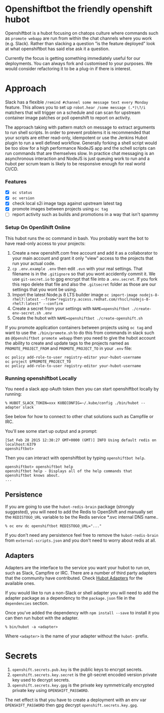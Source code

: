 # Openshiftbot the friendly openshift hubot

Openshiftbot is a hubot focusing on chatops culture where commands such as `promote webapp` are run from within the chat channels where you work (e.g. Slack). Rather than slacking a question ”is the feature deployed” look at what openshiftbot has said else ask it a question. 

Currently the focus is getting something immediately useful for our deployments. You can always fork and customised to your purposes. We would consider refactoring it to be a plug-in if there is interest. 

# Approach

Slack has a flexible `/remind #channel some message text every Monday` feature. This allows you to set up `robot.hear /some message (.*)\?/i` matchers that will trigger on a schedule and can scan for upstream container image patches or poll openshift to report on activity. 

The approach taking with pattern match on message to extract arguments to run shell scripts. In order to prevent problems it is recommended that your scripts are either read-only, idempotent or use the Jenkins Hubot plugin to run a well defined workflow. Generally forking a shell script would be too slow for a high performance NodeJS app and the schell scripts can run commands that are themselves slow. In practice chat messaging is an asynchronous interaction and NodeJS is just queuing work to run and a hubot per scrum team is likely to be responsive enough for real world CI/CD. 

### Features

- [x] `oc status`
- [x] `oc version`
- [x] check local s2i image tags against upstream latest tag
- [x] promote images between projects using `oc tag`
- [ ] report activity such as builds and promotions in a way that isn't spammy

### Setup On OpenShift Online

This hubot runs the oc command in bash. You probably want the bot to have read-only access to your projects:

 1. Create a new openshift.com free account and add it as a collaborator to your main account and grant it only "view" access to the projects that run your actual code. 
 1. `cp .env.example .env` then edit `.evn` with your real settings. That filename is in the `.gitignore` so that you wont accidently commit it. We use `git-secret.io` to gpg encrypt that file into a `.env.secret`. If you fork this repo delete that file and also the `.gitsecret` folder as those are our settings that you wont be using. 
 1. Import the latest Node.js 8 LTS builder image `oc import-image nodejs-8-rhel7:latest --from="registry.access.redhat.com/rhscl/nodejs-8-rhel7:latest" --confirm`
 1. Create a secret from your settings with `NAME=openshiftbot ./create-env-secret.sh .env`
 1. Create the hubot with `NAME=openshiftbot ./create-openshift.sh`
 
If you promote application containers between projects using `oc tag` and want to use the `./bin/promote.sh` to do this from commands in slack such as `@Openshiftbot promote webapp` then you need to give the hubot account the ability to create and update tags to the projects named as `PROMOTE_PROJECT_FROM` and `PROMOTE_PROJECT_TO` in your `.env` file: 

```oc project $PROMOTE_PROJECT_FROM
oc policy add-role-to-user registry-editor your-hubot-username
oc project $PROMOTE_PROJECT_TO
oc policy add-role-to-user registry-editor your-hubot-username
```

### Running openshiftbot Locally

You need a slack app oAuth token then you can start openshiftbot locally by running:

    % HUBOT_SLACK_TOKEN=xxx KUBECONFIG=~/.kube/config ./bin/hubot --adapter slack

See below for how to connect to other chat solutions such as Campfile or IRC. 

You'll see some start up output and a prompt:

    [Sat Feb 28 2015 12:38:27 GMT+0000 (GMT)] INFO Using default redis on localhost:6379
    openshiftbot>

Then you can interact with openshiftbot by typing `openshiftbot help`.

    openshiftbot> openshiftbot help
    openshiftbot help - Displays all of the help commands that openshiftbot knows about.
    ...

##  Persistence

If you are going to use the `hubot-redis-brain` package (strongly suggested),
you will need to add the Redis to OpenShift and manually
set the `REDISTOGO_URL` variable to be the Redis service *.svc internal DNS name..

    % oc env dc openshiftbot REDISTOGO_URL="..."

If you don't need any persistence feel free to remove the `hubot-redis-brain`
from `external-scripts.json` and you don't need to worry about redis at all.

[redistogo]: https://redistogo.com/

## Adapters

Adapters are the interface to the service you want your hubot to run on, such
as Slack, Campfire or IRC. There are a number of third party adapters that the
community have contributed. Check [Hubot Adapters][hubot-adapters] for the
available ones.

If you would like to run a non-Slack or shell adapter you will need to add
the adapter package as a dependency to the `package.json` file in the
`dependencies` section.

Once you've added the dependency with `npm install --save` to install it you
can then run hubot with the adapter.

    % bin/hubot -a <adapter>

Where `<adapter>` is the name of your adapter without the `hubot-` prefix.

[hubot-adapters]: https://github.com/github/hubot/blob/master/docs/adapters.md

# Secrets

 1. `openshift.secrets.pub.key` is the public keys to encrypt secrets. 
 2. `openshift.secrets.key.secret` is the git-secret encoded version private key used to decrypt secrets.
 3. `openshift.secrets.key.gpg` is the private key symmetrically encrypted private key using `OPENSHIFT_PASSWORD`. 

The net effect is that you have to create a deployment with an env var `OPENSHIFT_PASSWORD` then gpg decrypt `openshift.secrets.key.gpg`. 

